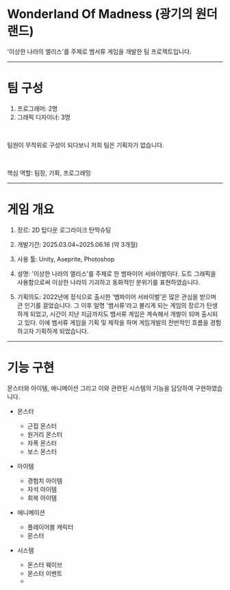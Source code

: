 
# Wonderland Of Madness (광기의 원더랜드)
'이상한 나라의 앨리스'를 주제로 뱀서류 게임을 개발한 팀 프로젝트입니다.

---
# 팀 구성
1. 프로그래머: 2명
2. 그래픽 디자이너: 3명

<br>

팀원이 무작위로 구성이 되다보니 저희 팀은 기획자가 없습니다.

<br>

핵심 역할: 팀장, 기획, 프로그래밍

---
# 게임 개요
1. 장르: 2D 탑다운 로그라이크 탄막슈팅
   
2. 개발기간: 2025.03.04~2025.06.16 (약 3개월)
   
3. 사용 툴: Unity, Aseprite, Photoshop
   
4. 설명: '이상한 나라의 앨리스'를 주제로 한 뱀파이어 서바이벌이다. 도트 그래픽을 사용함으로써 이상한 나라의 기괴하고 동화적인 분위기를 표현하였습니다.
   
5. 기획의도: 2022년에 정식으로 출시한 '뱀파이어 서바이벌'은 많은 관심을 받으며 큰 인기를 끌었습니다. 그 이후 일명 '뱀서류'라고 불리게 되는 게임의 장르가 탄생하게 되었고, 시간이 지난 지금까지도 뱀서류 게임은 계속해서 개발이 되며 출시되고 있다. 이에 뱀서류 게임을 기획 및 제작을 하며 게임개발의 전반적인 흐름을 경험하고자 기획하게 되었습니다.
   
---
# 기능 구현
몬스터와 아이템, 애니메이션 그리고 이와 관련된 시스템의 기능을 담당하여 구현하였습니다.

+ 몬스터
   - 근접 몬스터
   - 원거리 몬스터
   - 자폭 몬스터
   - 보스 몬스터

+ 아이템
   - 경험치 아이템
   - 자석 아이템
   - 회복 아이템

+ 애니메이션
   - 플레이어블 캐릭터
   - 몬스터

+ 시스템
   - 몬스터 웨이브
   - 몬스터 이벤트
   - 
